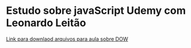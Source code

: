 # Estudo sobre javaScript Udemy com Leonardo Leitão

[Link para downlaod arquivos para aula sobre DOW](http://files.cod3r.com.br/curso-web/dom.zip)
